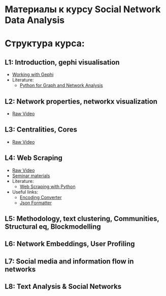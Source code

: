 # Материалы к курсу Social Network Data Analysis

# Структура курса:

## L1: Introduction, gephi visualisation
* [Working with Gephi](https://youtu.be/jYSOh-v4kxo)
* Literature:
    * [Python for Graph and Network Analysis](https://api.onedrive.com/v1.0/shares/u!aHR0cHM6Ly8xZHJ2Lm1zL2IvcyFBdldqdXEtLW5zblNrYWxNWUpyUGFpdVl1UzlHN1E_ZT1mTmpEYTM/root/content)

## L2: Network properties, networkx visualization
* [Raw Video](https://youtu.be/phYSKxdrppc)

## L3: Centralities, Cores
* [Raw Video](https://youtu.be/H0M4FHRvz90)

## L4: Web Scraping
* [Raw Video](https://youtu.be/muPKRInsKdw)
* [Seminar materials](https://github.com/karpovilia/SNA_DJ_2020/tree/master/Seminar%204%20-%20Web%20Scraping)
* Literature:
    * [Web Scraping with Python](https://yanfei.site/docs/dpsa/references/PyWebScrapingBook.pdf)
* Useful links:
    * [Encoding Converter](https://convertcodes.com/utf16-encode-decode-convert-string/)
    * [Json Formatter](http://json.parser.online.fr/beta/)

## L5: Methodology, text clustering, Communities, Structural eq, Blockmodelling

## L6: Network Embeddings, User Profiling

## L7: Social media and information flow in networks

## L8: Text Analysis & Social Networks

